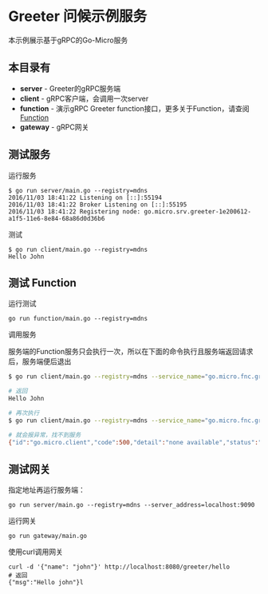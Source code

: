 # Greeter 问候示例服务

本示例展示基于gRPC的Go-Micro服务

## 本目录有

- **server** - Greeter的gRPC服务端
- **client** - gRPC客户端，会调用一次server
- **function** - 演示gRPC Greeter function接口，更多关于Function，请查阅[Function](https://micro.mu/docs/writing-a-go-function_cn.html)
- **gateway** - gRPC网关

## 测试服务

运行服务

```
$ go run server/main.go --registry=mdns
2016/11/03 18:41:22 Listening on [::]:55194
2016/11/03 18:41:22 Broker Listening on [::]:55195
2016/11/03 18:41:22 Registering node: go.micro.srv.greeter-1e200612-a1f5-11e6-8e84-68a86d0d36b6
```

测试

```
$ go run client/main.go --registry=mdns
Hello John
```

## 测试 Function

运行测试

```
go run function/main.go --registry=mdns
```

调用服务

服务端的Function服务只会执行一次，所以在下面的命令执行且服务端返回请求后，服务端便后退出

```bash
$ go run client/main.go --registry=mdns --service_name="go.micro.fnc.greeter"

# 返回
Hello John

# 再次执行
$ go run client/main.go --registry=mdns --service_name="go.micro.fnc.greeter"

# 就会报异常，找不到服务
{"id":"go.micro.client","code":500,"detail":"none available","status":"Internal Server Error"}

```

## 测试网关

指定地址再运行服务端：

```
go run server/main.go --registry=mdns --server_address=localhost:9090
```

运行网关

```
go run gateway/main.go
```

使用curl调用网关

```
curl -d '{"name": "john"}' http://localhost:8080/greeter/hello
# 返回
{"msg":"Hello john"}l
```